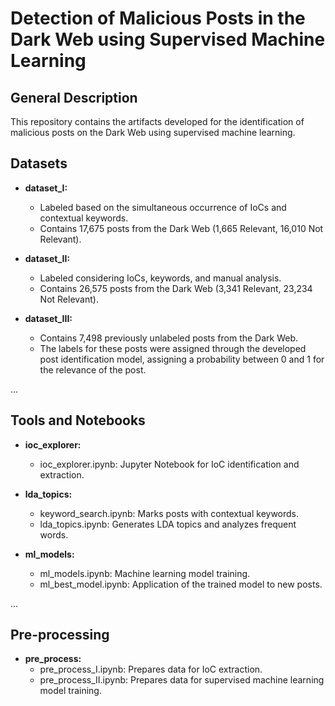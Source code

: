 # Detection of Malicious Posts in the Dark Web using Supervised Machine Learning

## General Description

This repository contains the artifacts developed for the identification of malicious posts on the Dark Web using supervised machine learning.

## Datasets

- **dataset_I:**
  - Labeled based on the simultaneous occurrence of IoCs and contextual keywords.
  - Contains 17,675 posts from the Dark Web (1,665 Relevant, 16,010 Not Relevant).

- **dataset_II:**
  - Labeled considering IoCs, keywords, and manual analysis.
  - Contains 26,575 posts from the Dark Web (3,341 Relevant, 23,234 Not Relevant).

- **dataset_III:**
  - Contains 7,498 previously unlabeled posts from the Dark Web.
  - The labels for these posts were assigned through the developed post identification model, assigning a probability between 0 and 1 for the relevance of the post.

...

## Tools and Notebooks

- **ioc_explorer:**
  - ioc_explorer.ipynb: Jupyter Notebook for IoC identification and extraction.

- **lda_topics:**
  - keyword_search.ipynb: Marks posts with contextual keywords.
  - lda_topics.ipynb: Generates LDA topics and analyzes frequent words.

- **ml_models:**
  - ml_models.ipynb: Machine learning model training.
  - ml_best_model.ipynb: Application of the trained model to new posts.

...

## Pre-processing

- **pre_process:**
  - pre_process_I.ipynb: Prepares data for IoC extraction.
  - pre_process_II.ipynb: Prepares data for supervised machine learning model training.

